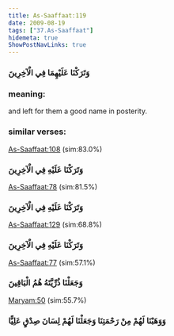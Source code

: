 ```yaml
---
title: As-Saaffaat:119
date: 2009-08-19
tags: ["37.As-Saaffaat"]
hidemeta: true 
ShowPostNavLinks: true 
---
```

### وَتَرَكْنَا عَلَيْهِمَا فِي الْآخِرِينَ
### meaning: 
and left for them a good name in posterity.
### similar verses: 

[As-Saaffaat:108](/37/108) (sim:83.0%)

### وَتَرَكْنَا عَلَيْهِ فِي الْآخِرِينَ

[As-Saaffaat:78](/37/78) (sim:81.5%)

### وَتَرَكْنَا عَلَيْهِ فِي الْآخِرِينَ

[As-Saaffaat:129](/37/129) (sim:68.8%)

### وَتَرَكْنَا عَلَيْهِ فِي الْآخِرِينَ

[As-Saaffaat:77](/37/77) (sim:57.1%)

### وَجَعَلْنَا ذُرِّيَّتَهُ هُمُ الْبَاقِينَ

[Maryam:50](/19/50) (sim:55.7%)

### وَوَهَبْنَا لَهُمْ مِنْ رَحْمَتِنَا وَجَعَلْنَا لَهُمْ لِسَانَ صِدْقٍ عَلِيًّا

